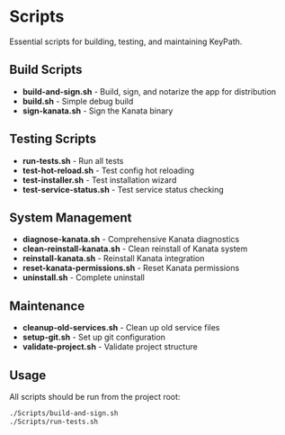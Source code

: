 # Scripts

Essential scripts for building, testing, and maintaining KeyPath.

## Build Scripts

- **build-and-sign.sh** - Build, sign, and notarize the app for distribution
- **build.sh** - Simple debug build
- **sign-kanata.sh** - Sign the Kanata binary

## Testing Scripts

- **run-tests.sh** - Run all tests
- **test-hot-reload.sh** - Test config hot reloading
- **test-installer.sh** - Test installation wizard
- **test-service-status.sh** - Test service status checking

## System Management

- **diagnose-kanata.sh** - Comprehensive Kanata diagnostics
- **clean-reinstall-kanata.sh** - Clean reinstall of Kanata system
- **reinstall-kanata.sh** - Reinstall Kanata integration
- **reset-kanata-permissions.sh** - Reset Kanata permissions
- **uninstall.sh** - Complete uninstall

## Maintenance

- **cleanup-old-services.sh** - Clean up old service files
- **setup-git.sh** - Set up git configuration
- **validate-project.sh** - Validate project structure

## Usage

All scripts should be run from the project root:

```bash
./Scripts/build-and-sign.sh
./Scripts/run-tests.sh
```